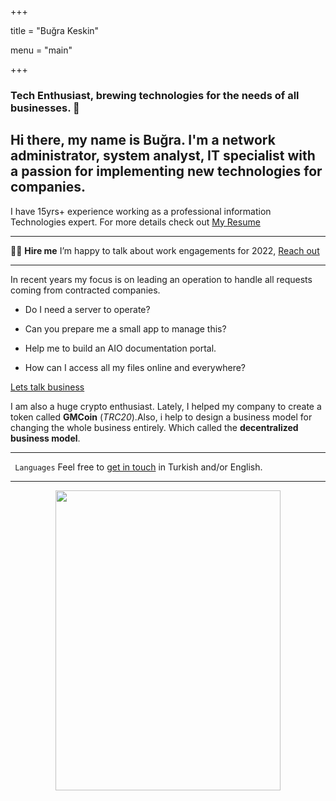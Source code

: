 
  
+++

title = "Buğra Keskin"

menu = "main"

+++

  

### Tech Enthusiast, brewing technologies for the needs of all businesses. 🚀

  

## Hi there, my name is Buğra. I'm a network administrator, system analyst, IT specialist with a passion for implementing new technologies for companies.

  

I have 15yrs+ experience working as a professional information Technologies expert. For more details check out [My Resume](https://drive.google.com/file/d/1Y_ByC-Jg0ZlROR9rpE7JR4Sv2WOmWrZD/view?usp=sharing)

  

---

👨‍🚀 **Hire me** I’m happy to talk about work engagements for 2022, [Reach out](mailto:bugra.keskin@gmail.com)

  

---

In recent years my focus is on leading an operation to handle all requests coming from contracted companies.

  

- Do I need a server to operate?

- Can you prepare me a small app to manage this?

- Help me to build an AIO documentation portal.

- How can I access all my files online and everywhere?

[Lets talk business](mailto:bugra.keskin@gmail.com)

 
I am also a huge crypto enthusiast. Lately, I helped my company to create a token called **GMCoin** (*TRC20*).Also, i help to design a business model for changing the whole business entirely. Which called the **decentralized business model**.

---
<code> Languages</code> Feel free to [get in touch](mailto:bugra.keskin@gmail.com) in Turkish and/or English.

---

<p align="center">
  <img width="360" height="480" src="https://drive.google.com/uc?export=view&id=1QdWZTIlvA4gBbBQmhtu-SQtKSpBCHj-y">
</p>
